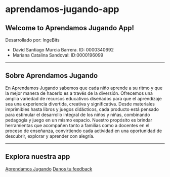 # aprendamos-jugando-app
## Welcome to Aprendamos Jugando App!

Desarrollado por: IngeBits
 * David Santiago Murcia Barrera. ID: 0000340692
 * Mariana Catalina Sandoval: ID:0000196099
---
## Sobre Aprendamos Jugando

En Aprendamos Jugando sabemos que cada niño aprende a su ritmo y que la mejor manera de hacerlo es a través de la diversión.
Ofrecemos una amplia variedad de recursos educativos diseñados para que el aprendizaje sea una experiencia divertida, creativa y significativa. Desde materiales imprimibles hasta libros y juegos didácticos, cada producto está pensado para estimular el desarrollo integral de los niños y niñas, combinando pedagogía y juego en un mismo espacio. Nuestro propósito es brindar herramientas que acompañen tanto a familias como a docentes en el proceso de enseñanza, convirtiendo cada actividad en una oportunidad de descubrir, explorar y aprender con alegría.

---
## Explora nuestra app
[Aprendamos Jugando](https://aprendamos-jugando.vercel.app/index.html)
[Danos tu feedback](https://docs.google.com/forms/d/e/1FAIpQLSffzcIuO8cUAaJgbFfEi4UuyXx4gdluGsvHrN55lrgQBvxOXA/viewform?usp=sharing&ouid=111530769865061780486)



